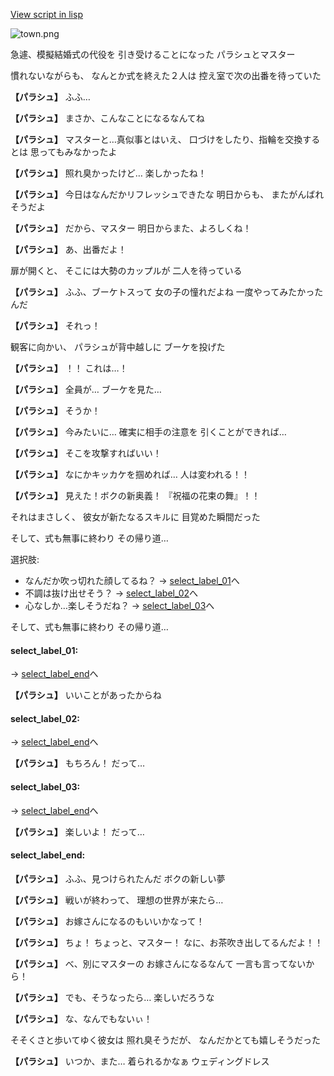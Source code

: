 [View script in lisp](../scripts/20045303.txt)

![town.png](../images/backgrounds/town.png)

急遽、模擬結婚式の代役を
引き受けることになった
パラシュとマスター

慣れないながらも、
なんとか式を終えた２人は
控え室で次の出番を待っていた

**【パラシュ】**
ふふ…

**【パラシュ】**
まさか、こんなことになるなんてね

**【パラシュ】**
マスターと…真似事とはいえ、
口づけをしたり、指輪を交換するとは
思ってもみなかったよ

**【パラシュ】**
照れ臭かったけど…
楽しかったね！

**【パラシュ】**
今日はなんだかリフレッシュできたな
明日からも、
またがんばれそうだよ

**【パラシュ】**
だから、マスター
明日からまた、よろしくね！

**【パラシュ】**
あ、出番だよ！

扉が開くと、
そこには大勢のカップルが
二人を待っている

**【パラシュ】**
ふふ、ブーケトスって
女の子の憧れだよね
一度やってみたかったんだ

**【パラシュ】**
それっ！

観客に向かい、
パラシュが背中越しに
ブーケを投げた

**【パラシュ】**
！！
これは…！

**【パラシュ】**
全員が…
ブーケを見た…

**【パラシュ】**
そうか！

**【パラシュ】**
今みたいに…
確実に相手の注意を
引くことができれば…

**【パラシュ】**
そこを攻撃すればいい！

**【パラシュ】**
なにかキッカケを掴めれば…
人は変われる！！

**【パラシュ】**
見えた！ボクの新奥義！
『祝福の花束の舞』！！

それはまさしく、
彼女が新たなるスキルに
目覚めた瞬間だった

そして、式も無事に終わり
その帰り道…

選択肢:
- なんだか吹っ切れた顔してるね？ → [select_label_01](#select_label_01)へ
- 不調は抜け出せそう？ → [select_label_02](#select_label_02)へ
- 心なしか…楽しそうだね？ → [select_label_03](#select_label_03)へ


そして、式も無事に終わり
その帰り道…

#### select_label_01:
 → [select_label_end](#select_label_end)へ

**【パラシュ】**
いいことがあったからね

#### select_label_02:
 → [select_label_end](#select_label_end)へ

**【パラシュ】**
もちろん！
だって…

#### select_label_03:
 → [select_label_end](#select_label_end)へ

**【パラシュ】**
楽しいよ！
だって…

#### select_label_end:

**【パラシュ】**
ふふ、見つけられたんだ
ボクの新しい夢

**【パラシュ】**
戦いが終わって、
理想の世界が来たら…

**【パラシュ】**
お嫁さんになるのもいいかなって！

**【パラシュ】**
ちょ！
ちょっと、マスター！
なに、お茶吹き出してるんだよ！！

**【パラシュ】**
べ、別にマスターの
お嫁さんになるなんて
一言も言ってないから！

**【パラシュ】**
でも、そうなったら…
楽しいだろうな

**【パラシュ】**
な、なんでもないぃ！

そそくさと歩いてゆく彼女は
照れ臭そうだが、
なんだかとても嬉しそうだった

**【パラシュ】**
いつか、また…
着られるかなぁ
ウェディングドレス
